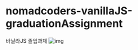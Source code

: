 # nomadcoders-vanillaJS-graduationAssignment
바닐라JS 졸업과제
![img](https://user-images.githubusercontent.com/91870110/147415223-860e2fc9-b0cc-47ba-a740-a48ae4a3e1ab.png)
